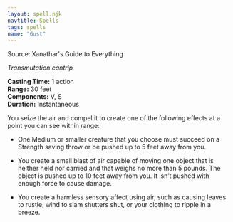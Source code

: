 ```yaml
---
layout: spell.njk
navtitle: Spells
tags: spells
name: "Gust"
---
```

Source: Xanathar's Guide to Everything

_Transmutation cantrip_

**Casting Time:** 1 action  
**Range:** 30 feet  
**Components:** V, S  
**Duration:** Instantaneous

You seize the air and compel it to create one of the following effects at a point you can see within range:

- One Medium or smaller creature that you choose must succeed on a Strength saving throw or be pushed up to 5 feet away from you.

- You create a small blast of air capable of moving one object that is neither held nor carried and that weighs no more than 5 pounds. The object is pushed up to 10 feet away from you. It isn’t pushed with enough force to cause damage.

- You create a harmless sensory affect using air, such as causing leaves to rustle, wind to slam shutters shut, or your clothing to ripple in a breeze.